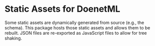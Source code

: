 # Static Assets for DoenetML

Some static assets are dynamically generated from source (e.g., the schema). This package
hosts those static assets and allows them to be rebuilt. JSON files are re-exported as JavaScript
files to allow for tree shaking.
